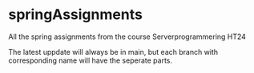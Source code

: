 # springAssignments
All the spring assignments from the course Serverprogrammering HT24

The latest uppdate will always be in main, but each branch with corresponding name will have the seperate parts.

